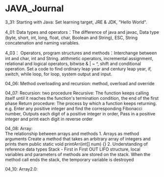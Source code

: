
# JAVA_Journal
3_31: Starting with Java: Set learning target, JRE & JDK, "Hello World".

4_01: Data types and operators：The difference of java and javac, Data type (byte, short, int, long, float, char, Boolean and String), ESC, String concatenation         and naming variables.

4_03： Operators, program structures and methods：Interchange between int and char, int and String. atithmetic operators, incremental assignment, relational and          logical operators, bitwise & | ~ ^, shift and conditional operation. Set a code to find ordinary leap year and century leap year, if, switch, while loop,        for loop, system output and input.

04_06: Method overloading and recursion: method, overload and override

04_07:  Recursion: two procedure
        Recursive: The function keeps calling itself until it reaches the function's termination condition, the end of the first phase
        Return procedure: The process by which a function keeps returning. e.g. Enter any positive integer and find the corresponding Fibonacci number, Outputs           each digit of a positive integer in order, Pass in a positive integer and print each digit in reverse order
  
04_08: Array:   
       The relationship between arrays and methods
        1. Arrays as method arguments
       Create a method that takes an arbitrary array of integers and prints them public static void printArr(int[] num) {}
        2. Understanding of reference data types
        Stack - First in First OUT LIFO structure, local variables and parameters of methods are stored on the stack. When the method call ends the stack, the           temporary variable is destroyed    
        
04_10: Array2.0:
      
  

